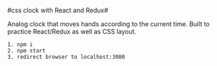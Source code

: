 #css clock with React and Redux#

Analog clock that moves hands according to the current time. Built to practice React/Redux as well as CSS layout.

```
1. npm i
2. npm start
3. redirect browser to localhost:3000
```
